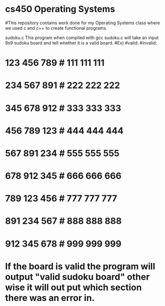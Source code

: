 # cs450 Operating Systems 

#This repository contains work done for my Operating Systems class where we used c and c++ to create functional programs.

sudoku.c
  This program when compiled with gcc sudoku.c will take an input 9x9 sudoku board and tell whether it is a valid board. 
  #Ex)
  #valid:              #invalid:
   # 123 456 789        # 111 111 111
   # 234 567 891        # 222 222 222
   # 345 678 912        # 333 333 333
    
   # 456 789 123        # 444 444 444
   # 567 891 234        # 555 555 555 
   # 678 912 345        # 666 666 666
    
   # 789 123 456        # 777 777 777
   # 891 234 567        # 888 888 888
   # 912 345 678        # 999 999 999
 # If the board is valid the program will output "valid sudoku board" other wise it will out put which section there was an error in.
